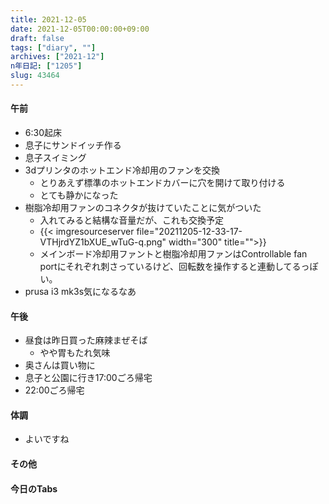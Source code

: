```yaml
---
title: 2021-12-05
date: 2021-12-05T00:00:00+09:00
draft: false
tags: ["diary", ""]
archives: ["2021-12"]
n年日記: ["1205"]
slug: 43464
---
```

#### 午前
- 6:30起床
- 息子にサンドイッチ作る
- 息子スイミング
- 3dプリンタのホットエンド冷却用のファンを交換
  - とりあえず標準のホットエンドカバーに穴を開けて取り付ける
  - とても静かになった
- 樹脂冷却用ファンのコネクタが抜けていたことに気がついた
  - 入れてみると結構な音量だが、これも交換予定
  - {{< imgresourceserver file="20211205-12-33-17-VTHjrdYZ1bXUE_wTuG-q.png" width="300" title="">}}
  - メインボード冷却用ファントと樹脂冷却用ファンはControllable fan portにそれぞれ刺さっているけど、回転数を操作すると連動してるっぽい。
- prusa i3 mk3s気になるなあ
#### 午後
- 昼食は昨日買った麻辣まぜそば
  - やや胃もたれ気味
- 奥さんは買い物に
- 息子と公園に行き17:00ごろ帰宅
- 22:00ごろ帰宅
#### 体調
- よいですね
#### その他
#### 今日のTabs